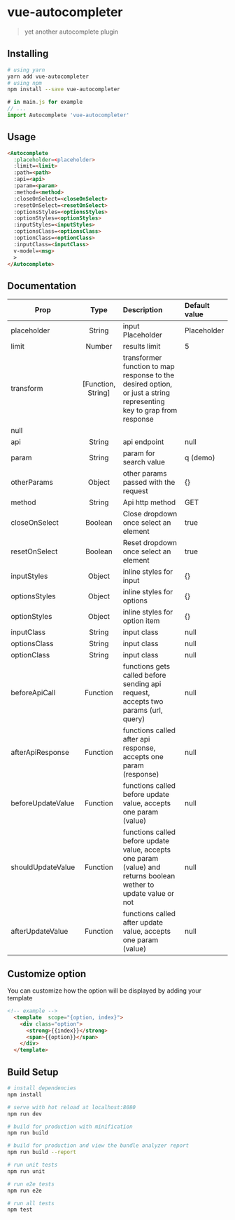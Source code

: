 # vue-autocompleter

> yet another autocomplete plugin

## Installing
```bash
# using yarn
yarn add vue-autocompleter
# using npm
npm install --save vue-autocompleter
```
``` javascript
# in main.js for example
// ...
import Autocomplete 'vue-autocompleter'
```
## Usage
``` html
<Autocomplete
  :placeholder=<placeholder>
  :limit=<limit>
  :path=<path>
  :api=<api>
  :param=<param>
  :method=<method>
  :closeOnSelect=<closeOnSelect>
  :resetOnSelect=<resetOnSelect>
  :optionsStyles=<optionsStyles>
  :optionStyles=<optionStyles>
  :inputStyles=<inputStyles>
  :optionsClass=<optionsClass>
  :optionClass=<optionClass>
  :inputClass=<inputClass>
  v-model=<msg>
  >
</Autocomplete>
```

## Documentation

| Prop          |  Type          |      Description      |  Default value |
|---------------|:--------------:|:---------------------|:---------------|
| placeholder   | String         | input Placeholder     | Placeholder    |
| limit         | Number         | results limit         | 5              |
| transform     | [Function, String]  | transformer function to map response to the desired option, or just a string representing key to grap from response
 |null |
| api           | String         | api endpoint          | null |
| param         | String         | param for search value| q (demo)|
| otherParams   | Object         | other  params passed with the request| {} |
| method        | String         | Api http method       | GET|
| closeOnSelect | Boolean        | Close dropdown once select an element | true |
| resetOnSelect | Boolean        | Reset dropdown once select an element | true |
| inputStyles   | Object         | inline styles for input |{}|
| optionsStyles | Object         | inline styles for options |{}|
| optionStyles  | Object         | inline styles for option item |{}|
| inputClass    | String         | input class | null |
| optionsClass  | String         | input class | null |
| optionClass   | String         | input class | null |
| beforeApiCall | Function       | functions gets called before sending api request, accepts two params (url, query) | null|
| afterApiResponse | Function       | functions called after api response, accepts one param (response) | null|
| beforeUpdateValue | Function       | functions called before update value, accepts one param (value) | null|
| shouldUpdateValue | Function       | functions called before update value, accepts one param (value) and returns boolean wether to update value or not | null|
| afterUpdateValue | Function       | functions called after update value, accepts one param (value) | null|

## Customize option
You can customize how the option will be displayed by adding your template
```html
<!-- example -->
  <template  scope="{option, index}">
    <div class="option">
      <strong>{{index}}</strong>
      <span>{{option}}</span>
    </div>
  </template>

```


## Build Setup

``` bash
# install dependencies
npm install

# serve with hot reload at localhost:8080
npm run dev

# build for production with minification
npm run build

# build for production and view the bundle analyzer report
npm run build --report

# run unit tests
npm run unit

# run e2e tests
npm run e2e

# run all tests
npm test
```

